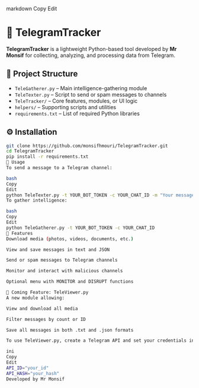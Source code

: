 
markdown
Copy
Edit
# 📡 TelegramTracker

**TelegramTracker** is a lightweight Python-based tool developed by **Mr Monsif** for collecting, analyzing, and processing data from Telegram.

## 📁 Project Structure

- `TeleGatherer.py` – Main intelligence-gathering module  
- `TeleTexter.py` – Script to send or spam messages to channels  
- `TeleTracker/` – Core features, modules, or UI logic  
- `helpers/` – Supporting scripts and utilities  
- `requirements.txt` – List of required Python libraries

## ⚙️ Installation

```bash
git clone https://github.com/monsifhmouri/TelegramTracker.git
cd TelegramTracker
pip install -r requirements.txt
🚀 Usage
To send a message to a Telegram channel:

bash
Copy
Edit
python TeleTexter.py -t YOUR_BOT_TOKEN -c YOUR_CHAT_ID -m "Your message here"
To gather intelligence:

bash
Copy
Edit
python TeleGatherer.py -t YOUR_BOT_TOKEN -c YOUR_CHAT_ID
🧠 Features
Download media (photos, videos, documents, etc.)

View and save messages in text and JSON

Send or spam messages to Telegram channels

Monitor and interact with malicious channels

Optional menu with MONITOR and DISRUPT functions

🧪 Coming Feature: TeleViewer.py
A new module allowing:

View and download all media

Filter messages by count or ID

Save all messages in both .txt and .json formats

To use TeleViewer.py, create a Telegram API and set your credentials in a .env file:

ini
Copy
Edit
API_ID="your_id"
API_HASH="your_hash"
Developed by Mr Monsif
